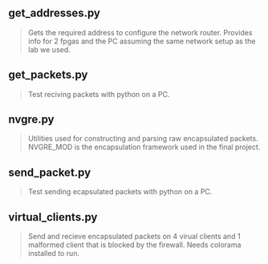 ## get_addresses.py
> Gets the required address to configure the network router. Provides info for 2 fpgas and the PC assuming the same network setup as the lab we used.
## get_packets.py
> Test reciving packets with python on a PC.
## nvgre.py
> Utilities used for constructing and parsing raw encapsulated packets. NVGRE_MOD is the encapsulation framework used in the final project.
## send_packet.py
> Test sending ecapsulated packets with python on a PC.
## virtual_clients.py
> Send and recieve encapsulated packets on 4 virual clients and 1 malformed client that is blocked by the firewall. Needs colorama installed to run. 